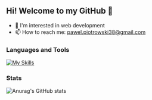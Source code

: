 ## Hi! Welcome to my GitHub 👋

- 🔭 I'm interested in web development
- 📫 How to reach me: pawel.piotrowski38@gmail.com


### Languages and Tools

[![My Skills](https://skillicons.dev/icons?i=js,react,nodejs,css,sass,postgres,git,vscode)](https://skillicons.dev)

### Stats

![Anurag's GitHub stats](https://github-readme-stats.vercel.app/api?username=pawelpiotrowski38&theme=github_dark&show_icons=true)
